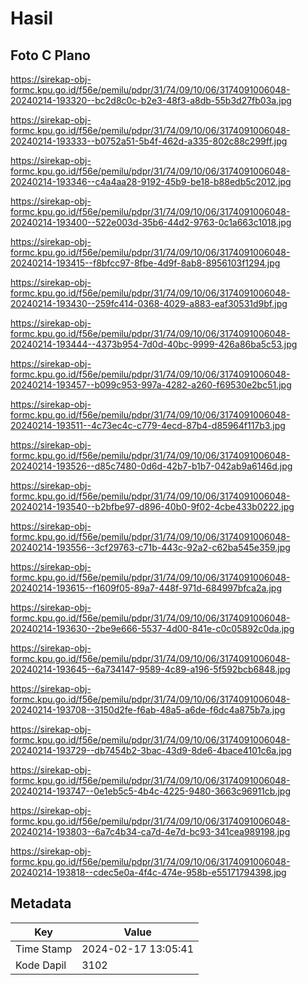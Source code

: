# Hasil

## Foto C Plano

https://sirekap-obj-formc.kpu.go.id/f56e/pemilu/pdpr/31/74/09/10/06/3174091006048-20240214-193320--bc2d8c0c-b2e3-48f3-a8db-55b3d27fb03a.jpg

https://sirekap-obj-formc.kpu.go.id/f56e/pemilu/pdpr/31/74/09/10/06/3174091006048-20240214-193333--b0752a51-5b4f-462d-a335-802c88c299ff.jpg

https://sirekap-obj-formc.kpu.go.id/f56e/pemilu/pdpr/31/74/09/10/06/3174091006048-20240214-193346--c4a4aa28-9192-45b9-be18-b88edb5c2012.jpg

https://sirekap-obj-formc.kpu.go.id/f56e/pemilu/pdpr/31/74/09/10/06/3174091006048-20240214-193400--522e003d-35b6-44d2-9763-0c1a663c1018.jpg

https://sirekap-obj-formc.kpu.go.id/f56e/pemilu/pdpr/31/74/09/10/06/3174091006048-20240214-193415--f8bfcc97-8fbe-4d9f-8ab8-8956103f1294.jpg

https://sirekap-obj-formc.kpu.go.id/f56e/pemilu/pdpr/31/74/09/10/06/3174091006048-20240214-193430--259fc414-0368-4029-a883-eaf30531d9bf.jpg

https://sirekap-obj-formc.kpu.go.id/f56e/pemilu/pdpr/31/74/09/10/06/3174091006048-20240214-193444--4373b954-7d0d-40bc-9999-426a86ba5c53.jpg

https://sirekap-obj-formc.kpu.go.id/f56e/pemilu/pdpr/31/74/09/10/06/3174091006048-20240214-193457--b099c953-997a-4282-a260-f69530e2bc51.jpg

https://sirekap-obj-formc.kpu.go.id/f56e/pemilu/pdpr/31/74/09/10/06/3174091006048-20240214-193511--4c73ec4c-c779-4ecd-87b4-d85964f117b3.jpg

https://sirekap-obj-formc.kpu.go.id/f56e/pemilu/pdpr/31/74/09/10/06/3174091006048-20240214-193526--d85c7480-0d6d-42b7-b1b7-042ab9a6146d.jpg

https://sirekap-obj-formc.kpu.go.id/f56e/pemilu/pdpr/31/74/09/10/06/3174091006048-20240214-193540--b2bfbe97-d896-40b0-9f02-4cbe433b0222.jpg

https://sirekap-obj-formc.kpu.go.id/f56e/pemilu/pdpr/31/74/09/10/06/3174091006048-20240214-193556--3cf29763-c71b-443c-92a2-c62ba545e359.jpg

https://sirekap-obj-formc.kpu.go.id/f56e/pemilu/pdpr/31/74/09/10/06/3174091006048-20240214-193615--f1609f05-89a7-448f-971d-684997bfca2a.jpg

https://sirekap-obj-formc.kpu.go.id/f56e/pemilu/pdpr/31/74/09/10/06/3174091006048-20240214-193630--2be9e666-5537-4d00-841e-c0c05892c0da.jpg

https://sirekap-obj-formc.kpu.go.id/f56e/pemilu/pdpr/31/74/09/10/06/3174091006048-20240214-193645--6a734147-9589-4c89-a196-5f592bcb6848.jpg

https://sirekap-obj-formc.kpu.go.id/f56e/pemilu/pdpr/31/74/09/10/06/3174091006048-20240214-193708--3150d2fe-f6ab-48a5-a6de-f6dc4a875b7a.jpg

https://sirekap-obj-formc.kpu.go.id/f56e/pemilu/pdpr/31/74/09/10/06/3174091006048-20240214-193729--db7454b2-3bac-43d9-8de6-4bace4101c6a.jpg

https://sirekap-obj-formc.kpu.go.id/f56e/pemilu/pdpr/31/74/09/10/06/3174091006048-20240214-193747--0e1eb5c5-4b4c-4225-9480-3663c96911cb.jpg

https://sirekap-obj-formc.kpu.go.id/f56e/pemilu/pdpr/31/74/09/10/06/3174091006048-20240214-193803--6a7c4b34-ca7d-4e7d-bc93-341cea989198.jpg

https://sirekap-obj-formc.kpu.go.id/f56e/pemilu/pdpr/31/74/09/10/06/3174091006048-20240214-193818--cdec5e0a-4f4c-474e-958b-e55171794398.jpg


## Metadata

| Key        | Value               |
| ---------- | ------------------- |
| Time Stamp | 2024-02-17 13:05:41 |
| Kode Dapil | 3102                |



